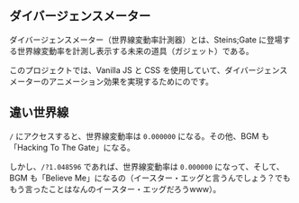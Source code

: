 ## ダイバージェンスメーター

ダイバージェンスメーター（世界線変動率計測器）とは、Steins;Gate に登場する世界線変動率を計測し表示する未来の道具（ガジェット）である。

このプロジェクトでは、Vanilla JS と CSS を使用していて、ダイバージェンスメーターのアニメーション効果を実現するためにのです。

## 違い世界線

`/` にアクセスすると、世界線変動率は `0.000000` になる。その他、BGM も「Hacking To The Gate」になる。

しかし、`/?1.048596` であれば、世界線変動率は `0.000000` になって、そして、BGM も「Believe Me」になるの（イースター・エッグと言うんでしょう？でももう言ったことはなんのイースター・エッグだろうwww）。
